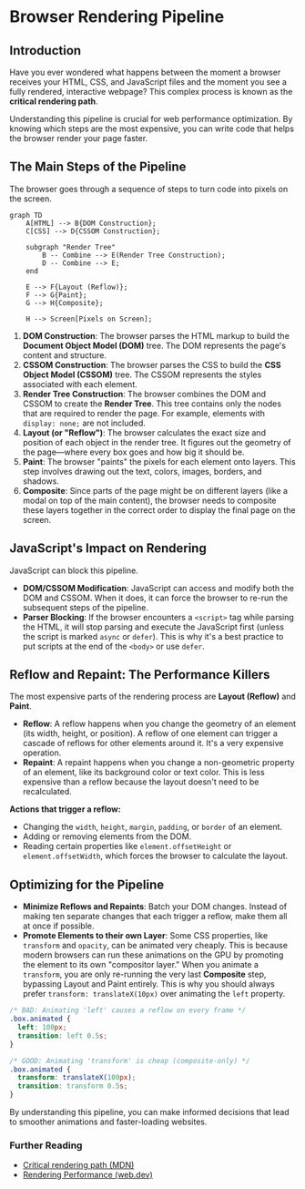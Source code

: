 # Browser Rendering Pipeline

## Introduction

Have you ever wondered what happens between the moment a browser receives your HTML, CSS, and JavaScript files and the moment you see a fully rendered, interactive webpage? This complex process is known as the **critical rendering path**.

Understanding this pipeline is crucial for web performance optimization. By knowing which steps are the most expensive, you can write code that helps the browser render your page faster.

## The Main Steps of the Pipeline

The browser goes through a sequence of steps to turn code into pixels on the screen.

```mermaid
graph TD
    A[HTML] --> B{DOM Construction};
    C[CSS] --> D{CSSOM Construction};
    
    subgraph "Render Tree"
        B -- Combine --> E(Render Tree Construction);
        D -- Combine --> E;
    end
    
    E --> F{Layout (Reflow)};
    F --> G{Paint};
    G --> H{Composite};

    H --> Screen[Pixels on Screen];
```
1.  **DOM Construction**: The browser parses the HTML markup to build the **Document Object Model (DOM)** tree. The DOM represents the page's content and structure.
2.  **CSSOM Construction**: The browser parses the CSS to build the **CSS Object Model (CSSOM)** tree. The CSSOM represents the styles associated with each element.
3.  **Render Tree Construction**: The browser combines the DOM and CSSOM to create the **Render Tree**. This tree contains only the nodes that are required to render the page. For example, elements with `display: none;` are not included.
4.  **Layout (or "Reflow")**: The browser calculates the exact size and position of each object in the render tree. It figures out the geometry of the page—where every box goes and how big it should be.
5.  **Paint**: The browser "paints" the pixels for each element onto layers. This step involves drawing out the text, colors, images, borders, and shadows.
6.  **Composite**: Since parts of the page might be on different layers (like a modal on top of the main content), the browser needs to composite these layers together in the correct order to display the final page on the screen.

## JavaScript's Impact on Rendering

JavaScript can block this pipeline.

*   **DOM/CSSOM Modification**: JavaScript can access and modify both the DOM and CSSOM. When it does, it can force the browser to re-run the subsequent steps of the pipeline.
*   **Parser Blocking**: If the browser encounters a `<script>` tag while parsing the HTML, it will stop parsing and execute the JavaScript first (unless the script is marked `async` or `defer`). This is why it's a best practice to put scripts at the end of the `<body>` or use `defer`.

## Reflow and Repaint: The Performance Killers

The most expensive parts of the rendering process are **Layout (Reflow)** and **Paint**.
*   **Reflow**: A reflow happens when you change the geometry of an element (its width, height, or position). A reflow of one element can trigger a cascade of reflows for other elements around it. It's a very expensive operation.
*   **Repaint**: A repaint happens when you change a non-geometric property of an element, like its background color or text color. This is less expensive than a reflow because the layout doesn't need to be recalculated.

**Actions that trigger a reflow:**
*   Changing the `width`, `height`, `margin`, `padding`, or `border` of an element.
*   Adding or removing elements from the DOM.
*   Reading certain properties like `element.offsetHeight` or `element.offsetWidth`, which forces the browser to calculate the layout.

## Optimizing for the Pipeline

*   **Minimize Reflows and Repaints**: Batch your DOM changes. Instead of making ten separate changes that each trigger a reflow, make them all at once if possible.
*   **Promote Elements to their own Layer**: Some CSS properties, like `transform` and `opacity`, can be animated very cheaply. This is because modern browsers can run these animations on the GPU by promoting the element to its own "compositor layer." When you animate a `transform`, you are only re-running the very last **Composite** step, bypassing Layout and Paint entirely. This is why you should always prefer `transform: translateX(10px)` over animating the `left` property.

```css
/* BAD: Animating 'left' causes a reflow on every frame */
.box.animated {
  left: 100px;
  transition: left 0.5s;
}

/* GOOD: Animating 'transform' is cheap (composite-only) */
.box.animated {
  transform: translateX(100px);
  transition: transform 0.5s;
}
```
By understanding this pipeline, you can make informed decisions that lead to smoother animations and faster-loading websites.

<div class="further-reading">
<h3>Further Reading</h3>
<ul>
  <li><a href="https://developer.mozilla.org/en-US/docs/Web/Performance/Critical_rendering_path" target="_blank" rel="noopener noreferrer">Critical rendering path (MDN)</a></li>
  <li><a href="https://web.dev/articles/rendering-performance" target="_blank" rel="noopener noreferrer">Rendering Performance (web.dev)</a></li>
</ul>
</div>